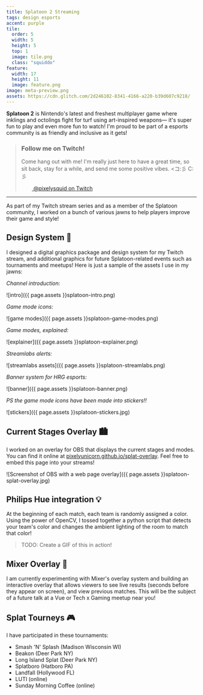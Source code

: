 ```yaml
---
title: Splatoon 2 Streaming
tags: design esports
accent: purple
tile:
  order: 5
  width: 5
  height: 5
  top: 1
  image: tile.png
  class: "squiddo"
feature:
  width: 17
  height: 11
  image: feature.png
image: meta-preview.png
assets: https://cdn.glitch.com/2d246102-8341-4166-a220-b39d607c9218/
---
```


<p class="lead"><strong>Splatoon 2</strong> is Nintendo's latest and freshest multiplayer game where inklings and octolings fight for turf using art-inspired weapons— it's super fun to play and even more fun to watch! I'm proud to be part of a esports community is as friendly and inclusive as it gets!</p>

> ### Follow me on Twitch!
>
> Come hang out with me! I'm really just here to have a great time, so sit back, stay for a while, and send me some positive vibes. <コ:彡   C:彡
>
> <a class="button" href="https://twitch.tv/pixelysquid" target="_blank" rel="noreferrer"><img src="https://icon.now.sh/twitch/6441a5" class="visible-theme-light" height="14" width="14" /><img src="https://icon.now.sh/twitch/b9a3e3" class="visible-theme-dark" height="14" width="14" /> @pixelysquid on Twitch</a>

---

As part of my Twitch stream series and as a member of the Splatoon community, I worked on a bunch of various jawns to help players improve their game and style!

## Design System 🎨

I designed a digital graphics package and design system for my Twitch stream, and additional graphics for future Splatoon-related events such as tournaments and meetups! Here is just a sample of the assets I use in my jawns:

_Channel introduction:_

![intro]({{ page.assets }}splatoon-intro.png)

_Game mode icons:_

![game modes]({{ page.assets }}splatoon-game-modes.png)

_Game modes, explained:_

![explainer]({{ page.assets }}splatoon-explainer.png)

_Streamlabs alerts:_

![streamlabs assets]({{ page.assets }}splatoon-streamlabs.png)

_Banner system for HRG esports:_

![banner]({{ page.assets }}splatoon-banner.png)

_PS the game mode icons have been made into stickers!!_

![stickers]({{ page.assets }}splatoon-stickers.jpg)

## Current Stages Overlay 🏙

I worked on an overlay for OBS that displays the current stages and modes. You can find it online at [pixelyunicorn.github.io/splat-overlay](https://pixelyunicorn.github.io/splat-overlay/). Feel free to embed this page into your streams!

![Screenshot of OBS with a web page overlay]({{ page.assets }}splatoon-splat-overlay.jpg)

## Philips Hue integration 💡

At the beginning of each match, each team is randomly assigned a color. Using the power of OpenCV, I tossed together a python script that detects your team's color and changes the ambient lighting of the room to match that color!

> TODO: Create a GIF of this in action!

## Mixer Overlay 🍿

I am currently experimenting with Mixer's overlay system and building an interactive overlay that allows viewers to see live results (seconds before they appear on screen), and view previous matches. This will be the subject of a future talk at a Vue or Tech x Gaming meetup near you!

## Splat Tourneys 🎮

I have participated in these tournaments:

- Smash 'N' Splash (Madison Wisconsin WI)
- Beakon (Deer Park NY)
- Long Island Splat (Deer Park NY)
- Splatboro (Hatboro PA)
- Landfall (Hollywood FL)
- LUTI (online)
- Sunday Morning Coffee (online)

<!-- ## Teams, Orgs, 'n' Events

I stay fresh with playing, subbing, or just hanging out with profreshional teams. Here's where you can currently find me:

- Squid Together (&&)
- Tuffer Puffers (T¤)
- Hormone Replacement Gaming (HRG)
- CrownFresh (€ƒ♕)
- Squids in a Steel Furnace (SSF)
 -->